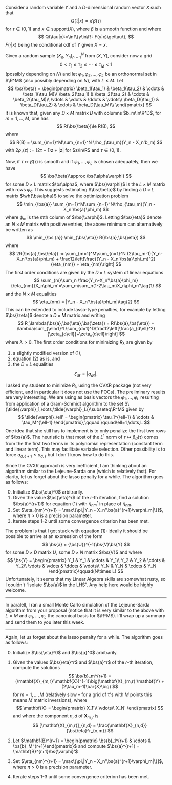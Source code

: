 $$
\newcommand{\bs}{\boldsymbol}
\newcommand{\wh}{\widehat}
\newcommand{\R}{\mathbb{R}}
$$

Consider a random variable $Y$ and a $D$-dimensional random vector $X$ such that 
$$
Q(\tau | x) = x'\beta(\tau)
$$
for $\tau\in(0,1)$ and $x\in\mathrm{support}(X)$, where $\beta$ is a smooth function and where
$$
Q(\tau|x):=\inf\{y\in\R : F(y|x)\ge\tau\},
$$
$F(\cdot|x)$ being the conditional cdf of $Y$ given $X=x$.



Given a random sample $(X_n,Y_n)_{n=1}^N$ from $(X,Y)$, consider now a grid
$$
0<\tau_1\le\tau_2\le\cdots\le\tau_M<1
$$
(possibly depending on $N$) and let $\varphi_1,\varphi_2,\dots,\varphi_L$ be an orthonormal set in $\R^M$ (also possibly depending on $N$), with $L\le M$. Let
$$
\bs{\beta} = \begin{pmatrix}
\beta_1(\tau_1) & \beta_1(\tau_2) & \cdots & \beta_1(\tau_M)\\
\beta_2(\tau_1) & \beta_2(\tau_2) & \cdots & \beta_2(\tau_M)\\
\vdots & \vdots & \ddots & \vdots\\
\beta_D(\tau_1) & \beta_D(\tau_2) & \cdots & \beta_D(\tau_M)\\
\end{pmatrix}
$$
It is known that, given any $D\times M$ matrix $B$ with columns $b_m\in\R^D$, for $m=1,\dots,M$, one has
$$
R(\bs{\beta})\le R(B),
$$
where
$$
R(B) = \sum_{m=1}^M\sum_{n=1}^N \rho_{\tau_m}(Y_n - X_n'b_m)
$$
with $2\rho_\tau(z) := (2\tau-1)z + |z|$ for $z\in\R$ and $\tau\in(0,1)$.

Now, if $\tau\mapsto\beta(\tau)$ is smooth and if $\varphi_1,\dots,\varphi_L$ is chosen adequately, then we have
$$
\bs{\beta}\approx \bs{\alpha\varphi}
$$
for some $D\times L$ matrix $\bs\alpha$,  where $\bs{\varphi}$ is the $L\times M$ matrix with rows $\varphi_\ell$. This suggests estimating $\bs{\beta}$ by finding a $D\times L$ matrix $\wh{\bs\alpha}$ to solve the optimization problem
$$
\min_{\bs{a}} \sum_{m=1}^M\sum_{n=1}^N\rho_{\tau_m}(Y_n - X_n'\bs{a}\phi_m)
$$
where $\phi_m$ is the $m$th column of $\bs{\varphi}$. Letting $\bs{\eta}$ denote an $N\times M$ matrix with positive entries, the above minimum can alternatively be written as
$$
\min_{\bs {a}} \min_{\bs{\eta}} R(\bs{a},\bs{\eta})
$$
where
$$
2R(\bs{a},\bs{\eta}) := \sum_{m=1}^M\sum_{n=1}^N (2\tau_m-1)(Y_n-X_n'\bs{a}\phi_m) + \frac12\left[\frac{(Y_n - X_n'\bs{a}\phi_m)^2}{\eta_{nm}} + \eta_{nm}\right]
$$
The first order conditions are given by the $D\times L$ system of linear equations
$$
\sum_{m}\sum_n \frac{Y_n-X_n'\bs{a}\phi_m}{\eta_{nm}}X_n\phi_m'=\sum_m\sum_n(1-2\tau_m)X_n\phi_m'\tag{1}
$$
and the $N\times M$ equalities
$$
\eta_{nm} = |Y_n - X_n'\bs{a}\phi_m|\tag{2}
$$
This can be extended to include lasso-type penalties, for example by letting $\bs{\zeta}$ denote a $D\times M$ matrix and writing
$$
R_\lambda(\bs{a},\bs{\eta},\bs{\zeta}) = R(\bs{a},\bs{\eta}) + \lambda\sum_{\ell=1}^L\sum_{d=1}^D\frac12\left[\frac{a_{d\ell}^2}{\zeta_{d\ell}}+\zeta_{d\ell}\right]
$$
where $\lambda>0$. The first order conditions for minimizing $R_\lambda$ are given by 

1. a slightly modified version of $(1)$,
2. equation $(2)$ as is, and
3.  the $D\times L$ equalities

$$
\zeta_{d\ell} = |a_{d\ell}|.
$$

I asked my student to minimize $R_\lambda$ using the CVXR package (not very efficient, and in particular it does not use the FOCs). The preliminary results are very interesting. We are using as basis vectors the $\varphi_1,\dots,\varphi_L$ resulting from application of a Gram-Schmidt algorithm to the set $\{\tilde{\varphi}_1,\dots,\tilde{\varphi}_L\}\subseteq\R^M$ given by
$$
\tilde{\varphi}_\ell' = \begin{pmatrix}
\tau_1^{\ell-1} & \cdots & \tau_M^{\ell-1}
\end{pmatrix},\qquad \qquad\ell=1,\dots,L
$$
One idea that she still has to implement is to only penalize the first two rows of $\bs{a}$. The heuristic is that most of the $L^1$ norm of $\tau\mapsto\beta_d(\tau)$ comes from the the first two terms in its polynomial representation (constant term and linear term). This may facilitate variable selection. Other possibility is to force $a_{d,\ell+1}\le a_{d,\ell}$ but I don't know how to do this.



Since the CVXR approach is very inefficient, I am thinking about an algorithm similar to the Lejeune-Sarda one (which is relatively fast). For clarity, let us forget about the lasso penalty for a while. The algorithm goes as follows:

0. Initialize $\bs{\eta}^0$ arbitrarily.
1. Given the value $\bs{\eta}^r$ of the $r$-th iteration, find a solution $\bs{a}^{r+1}$ for equation $(1)$ with $\eta_{nm}^r$ in place of $\eta_{nm}$.
2. Set $\eta_{nm}^{r+1} = \max\{\pi,|Y_n - X_n'\bs{a}^{r+1}\varphi_m|\}]$, where $\pi>0$ is a precision parameter.
3. Iterate steps 1-2 until some convergence criterion has been met.

The problem is that I got stuck with equation $(1)$: ideally it should be possible to arrive at an expression of the form
$$
\bs{a} = {\bs{U}}^{-1}\bs{V}\bs{Y}
$$
for some $D\times D$ matrix $U$, some $D\times N$ matrix $\bs{V}$ and where
$$
\bs{Y} = \begin{pmatrix}
Y_1 & Y_1 & \cdots & Y_1\\
Y_2 & Y_2 & \cdots & Y_2\\
\vdots & \vdots & \ddots & \vdots\\
Y_N & Y_N & \cdots & Y_N
\end{pmatrix}\qquad(N\times L)
$$
Unfortunately, it seems that my Linear Algebra skills are somewhat rusty, so I couldn't “isolate $\bs{a}$ in the LHS”. Any help here would be highly welcome.

---

In paralell, I ran a small Monte Carlo simulation of the Lejeune-Sarda algorithm from your proposal (notice that it is very similar to the above with $L=M$ and $\varphi_1,\dots,\varphi_L$ the canonical basis for $\R^M$).  I'll wrap up a summary and send them to you later this week.



---

Again, let us forget about the lasso penalty for a while. The algorithm goes as follows:

0. Initialize $\bs{\eta}^0$ and $\bs{a}^0$ arbitrarily.

1. Given the values $\bs{\eta}^r$ and $\bs{a}^r$ of the $r$-th iteration, compute the solutions
   $$
   \bs{b}_m^{r+1} = (\mathbf{X}_{m,r}'\mathbf{X})^{-1}\big(\mathbf{X}_{m,r}'\mathbf{Y} + (2\tau_m-1)\bar{X}\big)
   $$
   for $m=1,\dots,M$ (relatively slow – for a grid of $\tau$'s with $M$ points this means $M$ matrix inversions), where
   $$
   \mathbf{X} = \begin{pmatrix}
   X_1'\\
   \vdots\\
   X_N'
   \end{pmatrix}
   $$
   and where the component $n,d$ of $\mathbf{X}_{m,r}$ is
   $$
   [\mathbf{X}_{m,r}]_{n,d} = \frac{\mathbf{X}_{n,d}}{\bs{\eta}^r_{n,m}}
   $$

2. Let $\mathbf{B}^{r+1} = \begin{pmatrix} \bs{b}_1^{r+1} & \cdots & \bs{b}_M^{r+1}\end{pmatrix}$ and compute $\bs{a}^{r+1} = \mathbf{B}^{r+1}\bs{\varphi}'$

3. Set $\eta_{nm}^{r+1} = \max\{\pi,|Y_n - X_n'\bs{a}^{r+1}\varphi_m|\}]$, where $\pi>0$ is a precision parameter.

4. Iterate steps 1-3 until some convergence criterion has been met.

